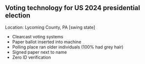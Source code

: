## Voting technology for US 2024 presidential election
Location: Lycoming County, PA [swing state]

- Clearcast voting systems
- Paper ballot inserted into machine
- Polling place ran older individuals (100% had grey hair) 
- Signed paper next to name
- Zero ID verification 
